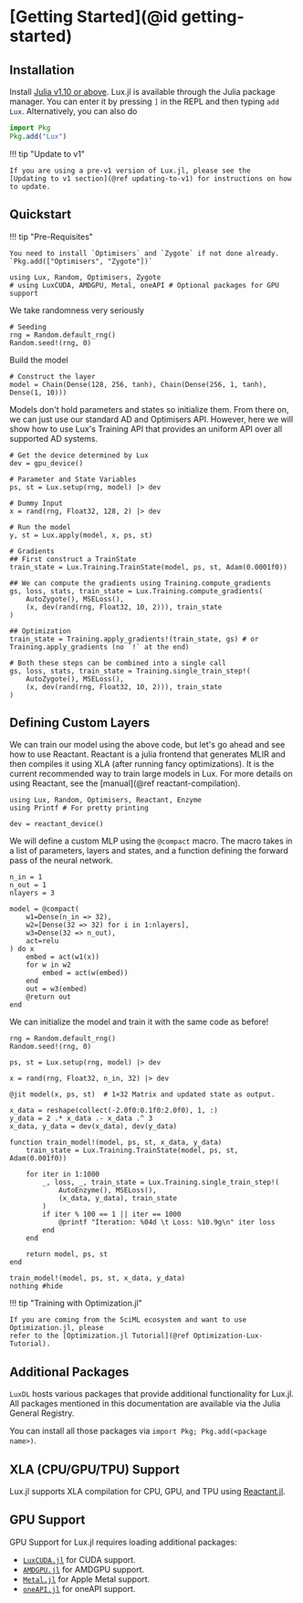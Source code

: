 # [Getting Started](@id getting-started)

## Installation

Install [Julia v1.10 or above](https://julialang.org/downloads/). Lux.jl is available
through the Julia package manager. You can enter it by pressing `]` in the REPL and then
typing `add Lux`. Alternatively, you can also do

```julia
import Pkg
Pkg.add("Lux")
```

!!! tip "Update to v1"

    If you are using a pre-v1 version of Lux.jl, please see the
    [Updating to v1 section](@ref updating-to-v1) for instructions on how to update.

## Quickstart

!!! tip "Pre-Requisites"

    You need to install `Optimisers` and `Zygote` if not done already.
    `Pkg.add(["Optimisers", "Zygote"])`

```@example quickstart
using Lux, Random, Optimisers, Zygote
# using LuxCUDA, AMDGPU, Metal, oneAPI # Optional packages for GPU support
```

We take randomness very seriously

```@example quickstart
# Seeding
rng = Random.default_rng()
Random.seed!(rng, 0)
```

Build the model

```@example quickstart
# Construct the layer
model = Chain(Dense(128, 256, tanh), Chain(Dense(256, 1, tanh), Dense(1, 10)))
```

Models don't hold parameters and states so initialize them. From there on, we can just use
our standard AD and Optimisers API. However, here we will show how to use Lux's Training
API that provides an uniform API over all supported AD systems.

```@example quickstart
# Get the device determined by Lux
dev = gpu_device()

# Parameter and State Variables
ps, st = Lux.setup(rng, model) |> dev

# Dummy Input
x = rand(rng, Float32, 128, 2) |> dev

# Run the model
y, st = Lux.apply(model, x, ps, st)

# Gradients
## First construct a TrainState
train_state = Lux.Training.TrainState(model, ps, st, Adam(0.0001f0))

## We can compute the gradients using Training.compute_gradients
gs, loss, stats, train_state = Lux.Training.compute_gradients(
    AutoZygote(), MSELoss(),
    (x, dev(rand(rng, Float32, 10, 2))), train_state
)

## Optimization
train_state = Training.apply_gradients!(train_state, gs) # or Training.apply_gradients (no `!` at the end)

# Both these steps can be combined into a single call
gs, loss, stats, train_state = Training.single_train_step!(
    AutoZygote(), MSELoss(),
    (x, dev(rand(rng, Float32, 10, 2))), train_state
)
```

## Defining Custom Layers

We can train our model using the above code, but let's go ahead and see how to use Reactant.
Reactant is a julia frontend that generates MLIR and then compiles it using XLA (after
running fancy optimizations). It is the current recommended way to train large models in
Lux. For more details on using Reactant, see the [manual](@ref reactant-compilation).

```@example custom_compact
using Lux, Random, Optimisers, Reactant, Enzyme
using Printf # For pretty printing

dev = reactant_device()
```

We will define a custom MLP using the `@compact` macro. The macro takes in a list of
parameters, layers and states, and a function defining the forward pass of the neural
network.

```@example custom_compact
n_in = 1
n_out = 1
nlayers = 3

model = @compact(
    w1=Dense(n_in => 32),
    w2=[Dense(32 => 32) for i in 1:nlayers],
    w3=Dense(32 => n_out),
    act=relu
) do x
    embed = act(w1(x))
    for w in w2
        embed = act(w(embed))
    end
    out = w3(embed)
    @return out
end
```

We can initialize the model and train it with the same code as before!

```@example custom_compact
rng = Random.default_rng()
Random.seed!(rng, 0)

ps, st = Lux.setup(rng, model) |> dev

x = rand(rng, Float32, n_in, 32) |> dev

@jit model(x, ps, st)  # 1×32 Matrix and updated state as output.

x_data = reshape(collect(-2.0f0:0.1f0:2.0f0), 1, :)
y_data = 2 .* x_data .- x_data .^ 3
x_data, y_data = dev(x_data), dev(y_data)

function train_model!(model, ps, st, x_data, y_data)
    train_state = Lux.Training.TrainState(model, ps, st, Adam(0.001f0))

    for iter in 1:1000
        _, loss, _, train_state = Lux.Training.single_train_step!(
            AutoEnzyme(), MSELoss(),
            (x_data, y_data), train_state
        )
        if iter % 100 == 1 || iter == 1000
            @printf "Iteration: %04d \t Loss: %10.9g\n" iter loss
        end
    end

    return model, ps, st
end

train_model!(model, ps, st, x_data, y_data)
nothing #hide
```

!!! tip "Training with Optimization.jl"

    If you are coming from the SciML ecosystem and want to use Optimization.jl, please
    refer to the [Optimization.jl Tutorial](@ref Optimization-Lux-Tutorial).

## Additional Packages

`LuxDL` hosts various packages that provide additional functionality for Lux.jl. All
packages mentioned in this documentation are available via the Julia General Registry.

You can install all those packages via `import Pkg; Pkg.add(<package name>)`.

## XLA (CPU/GPU/TPU) Support

Lux.jl supports XLA compilation for CPU, GPU, and TPU using
[Reactant.jl](https://github.com/EnzymeAD/Reactant.jl).

## GPU Support

GPU Support for Lux.jl requires loading additional packages:

- [`LuxCUDA.jl`](https://github.com/LuxDL/LuxCUDA.jl) for CUDA support.
- [`AMDGPU.jl`](https://github.com/JuliaGPU/AMDGPU.jl) for AMDGPU support.
- [`Metal.jl`](https://github.com/JuliaGPU/Metal.jl) for Apple Metal support.
- [`oneAPI.jl`](https://github.com/JuliaGPU/oneAPI.jl) for oneAPI support.
